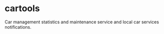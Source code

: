 cartools
========

Car management statistics and maintenance service and local car services notifications.

